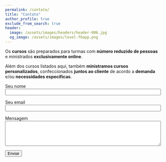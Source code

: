 ```yaml
---
permalink: /contato/
title: "Contato"
author_profile: true
exclude_from_search: true
header:
  image: /assets/images/headers/header-006.jpg
  og_image: /assets/images/level-fbapp.png
---
```


Os **cursos** são preparados para turmas com **número reduzido de pessoas** e ministrados **exclusivamente online**.

Além dos cursos listados aqui, também **ministramos cursos personalizados**, confeccionados **juntos ao cliente** de acordo a **demanda** e/ou **necessidades específicas**.

<script src="https://www.google.com/recaptcha/api.js?render=6LdaCRYbAAAAACMsfiixvtdnYn_8C7PgYaJa8PcI"></script>

<form id="contato" action="https://formcarry.com/s/ymw_igSfNQ9" method="POST" enctype="multipart/form-data" accept-charset="UTF-8" >
<p><label for="name">Seu nome</label>
<input type="text" id="name" name="name" style="width: 100%"></p>
<p><label for="email">Seu email</label>
<input type="email" id="email" name="email" style="width: 100%"></p>
<p><label for="message">Mensagem</label>
<textarea id="message" name="message" style="width: 100%" rows="5"></textarea></p>
<input type="hidden" id="captchaResponse" name="g-recaptcha-response" />
<p><button class="g-recaptcha btn btn--info btn--x-large" data-sitekey="6LdaCRYbAAAAACMsfiixvtdnYn_8C7PgYaJa8PcI" data-callback='onSubmit' data-action='submit'>Enviar</button></p>
</form>

<script>
  grecaptcha.ready(function() {
    grecaptcha.execute("6LdaCRYbAAAAACMsfiixvtdnYn_8C7PgYaJa8PcI", {action: "homepage"})
    .then(function(token) {
      document.getElementById('captchaResponse').value = token;
    });
  });
</script>
